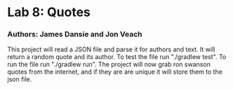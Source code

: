 # Lab 8: Quotes
### Authors: James Dansie and Jon Veach
This project will read a JSON file and parse it for authors and text. It will return a random quote and its author. To test the file run "./gradlew test". To run the file run "./gradlew run". The project will now grab ron swanson quotes from the internet, and if they are are unique it will store them to the json file.